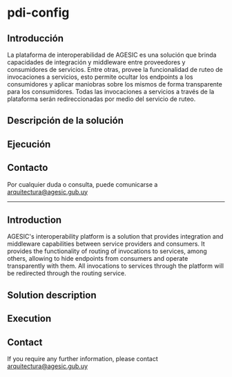 # pdi-config

## Introducción
La plataforma de interoperabilidad de AGESIC es una solución que brinda capacidades de integración y middleware entre proveedores y consumidores de servicios. Entre otras, provee la funcionalidad de ruteo de invocaciones a servicios, esto permite ocultar los endpoints a los consumidores y aplicar maniobras sobre los mismos de forma transparente para los consumidores. Todas las invocaciones a servicios a través de la plataforma serán redireccionadas por medio del servicio de ruteo.

## Descripción de la solución


## Ejecución


## Contacto
Por cualquier duda o consulta, puede comunicarse a arquitectura@agesic.gub.uy

---

## Introduction
AGESIC's interoperability platform is a solution that provides integration and middleware capabilities between service providers and consumers. It provides the functionality of routing of invocations to services, among others, allowing to hide endpoints from consumers and operate transparently with them. All invocations to services through the platform will be redirected through the routing service.

## Solution description


## Execution


## Contact
If you require any further information, please contact arquitectura@agesic.gub.uy



